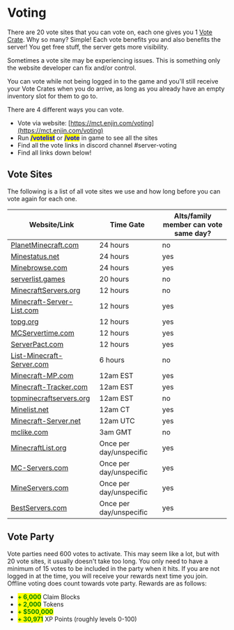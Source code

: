 # Voting

There are 20 vote sites that you can vote on, each one gives you 1 [Vote Crate](../economy/crates/vote-crate/). Why so many? Simple! Each vote benefits you and also benefits the server! You get free stuff, the server gets more visibility.

Sometimes a vote site may be experiencing issues. This is something only the website developer can fix and/or control.

You can vote while not being logged in to the game and you'll still receive your Vote Crates when you do arrive, as long as you already have an empty inventory slot for them to go to.

There are 4 different ways you can vote.

* Vote via website: [https://mct.enjin.com/voting](https://mct.enjin.com/voting)
* Run <mark style="color:blue;">**/votelist**</mark> or <mark style="color:blue;">**/vote**</mark> in game to see all the sites
* Find all the vote links in discord channel #server-voting
* Find all links down below!

## Vote Sites

The following is a list of all vote sites we use and how long before you can vote again for each one.

| Website/Link                                                                             | Time Gate               | Alts/family member can vote same day? |
| ---------------------------------------------------------------------------------------- | ----------------------- | ------------------------------------- |
| [PlanetMinecraft.com](https://www.planetminecraft.com/server/mctantrum/vote/)            | 24 hours                | no                                    |
| [Minestatus.net](https://minestatus.net/server/vote/mct.tantrum.org)                     | 24 hours                | yes                                   |
| [Minebrowse.com](https://minebrowse.com/server/2481)                                     | 24 hours                | yes                                   |
| [serverlist.games](https://serverlist.games/vote/5099)                                   | 20 hours                | no                                    |
| [MinecraftServers.org](https://minecraftservers.org/vote/608489)                         | 12 hours                | no                                    |
| [Minecraft-Server-List.com](https://minecraft-server-list.com/server/474392/vote/)       | 12 hours                | yes                                   |
| [topg.org](https://topg.org/minecraft-servers/server-625558)                             | 12 hours                | yes                                   |
| [MCServertime.com](https://mcservertime.com/server-mctantrum.590/vote)                   | 12 hours                | yes                                   |
| [ServerPact.com](https://www.serverpact.com/vote-46405)                                  | 12 hours                | yes                                   |
| [List-Minecraft-Server.com](https://list-minecraft-server.com/server-mctantrum.757/vote) | 6 hours                 | no                                    |
| [Minecraft-MP.com](https://minecraft-mp.com/server/281008/vote/)                         | 12am EST                | yes                                   |
| [Minecraft-Tracker.com](https://minecraft-tracker.com/server/6691/vote/)                 | 12am EST                | yes                                   |
| [topminecraftservers.org](https://topminecraftservers.org/server/25402)                  | 12am EST                | no                                    |
| [Minelist.net](https://minelist.net/vote/3762)                                           | 12am CT                 | yes                                   |
| [Minecraft-Server.net](https://minecraft-server.net/vote/B\_White/)                      | 12am UTC                | yes                                   |
| [mclike.com](https://mclike.com/vote-191037)                                             | 3am GMT                 | no                                    |
| [MinecraftList.org](https://minecraftlist.org/vote/24598)                                | Once per day/unspecific | yes                                   |
| [MC-Servers.com](https://mc-servers.com/mcvote/4884/)                                    | Once per day/unspecific | yes                                   |
| [MineServers.com](https://mineservers.com/server/dr86PAcQ/vote)                          | Once per day/unspecific | yes                                   |
| [BestServers.com](https://bestservers.com/server/1222/vote)                              | Once per day/unspecific | yes                                   |

## Vote Party

Vote parties need 600 votes to activate. This may seem like a lot, but with 20 vote sites, it usually doesn't take too long. You only need to have a minimum of 15 votes to be included in the party when it hits. If you are not logged in at the time, you will receive your rewards next time you join. Offline voting does count towards vote party. Rewards are as follows:

* <mark style="color:green;">**+ 6,000**</mark> Claim Blocks
* <mark style="color:green;">**+ 2,000**</mark> Tokens
* <mark style="color:green;">**+ $500,000**</mark>
* <mark style="color:green;">**+ 30,971**</mark> XP Points (roughly levels 0-100)
